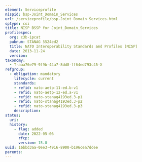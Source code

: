 ```yaml
---
element: Serviceprofile
nispid: bsp-Joint_Domain_Services
url: /serviceprofile/bsp-Joint_Domain_Services.html
sptype: coi
title: NISP BSSP for Joint_Domain_Services
profilespec:
  org: c3b-ipcat
  pubnum: STANAG 5524ed2
  title: NATO Interoperability Standards and Profiles (NISP)
  date: 2013-11-24
  version: 
taxonomy:
  - T-aaa76e79-9f9b-44a7-8dd8-ff64ed793c45-X
refgroup:
  - obligation: mandatory
    lifecycle: current
    standards: 
    - refid: nato-aetp-11-ed.b-v1
    - refid: nato-aetp-12-ed.a-v1
    - refid: nato-stanag4193ed.3-p1
    - refid: nato-stanag4193ed.3-p2
    - refid: nato-stanag4193ed.3-p3
    description: 
status:
  uri: 
  history: 
    - flag: added
      date: 2022-05-06
      rfcp: 
      version: 15.0
uuid: 16bbd3aa-0ee3-4916-8900-b196cea7ddee
parents:
---
```

